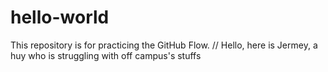 # hello-world
This repository is for practicing the GitHub Flow.
// Hello, here is Jermey, a huy who is struggling with off campus's stuffs
